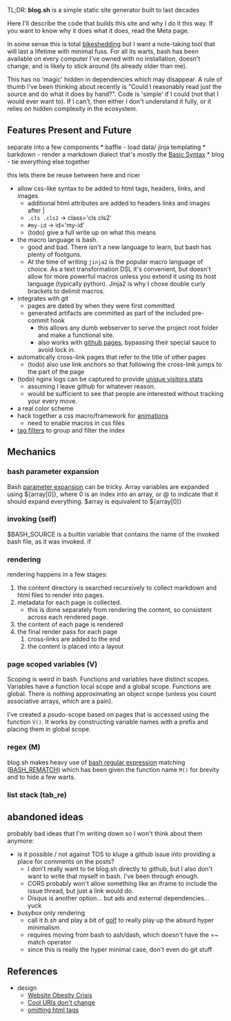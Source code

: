 TL;DR: **blog.sh** is a simple static site generator built to last decades

Here I'll describe the code that builds this site and why I do it this way.
If you want to know why it does what it does, read the Meta page.

In some sense this is total [bikeshedding](https://en.wikipedia.org/wiki/Law_of_triviality)
but I want a note-taking tool that will last a lifetime with minimal fuss.
For all its warts, bash 
    has been available on every computer I've owned with no installation,
    doesn't change, 
    and is likely to stick around (its already older than me).
    
This has no 'magic' hidden in dependencies which may disappear.
A rule of thumb I've been thinking about recently is "Could I reasonably read just the source and do what it does by hand?".
Code is 'simple' if I could (not that I would ever want to).
If I can't, then either I don't understand it fully, or it relies on hidden complexity in the ecosystem.

## Features Present and Future
separate into a few components
    * baffle - load data/ jinja templating
    * barkdown - render a markdown dialect that's mostly the [Basic Syntax](https://www.markdownguide.org/cheat-sheet/#basic-syntax)
    * blog - tie everything else together
    
this lets there be reuse between here and ricer
* allow css-like syntax to be added to html tags, headers, links, and images
    * additional html attributes are added to headers links and images after |
    * `.cls .cls2` -> class='cls cls2'
    * `#my-id` -> id='my-id'
    * (todo) give a full write up on what this means
* the macro language is bash.
    * good and bad. There isn't a new language to learn, but bash has plenty of footguns.
    * At the time of writing `jinja2` is the popular macro language of choice.
        As a text transformation DSL it's convenient, but doesn't allow for more powerful macros unless you extend it
        using its host language (typically python). Jinja2 is why I chose double curly brackets to delimit macros.
* integrates with git
    * pages are dated by when they were first committed
    * generated artifacts are committed as part of the included pre-commit hook
        - this allows any dumb webserver to serve the project root folder and make a functional site.
        - also works with [github pages](https://pages.github.com/), bypassing their special sauce to avoid lock in.
* automatically cross-link pages that refer to the title of other pages
    - (todo) also use link anchors so that following the cross-link jumps to the part of the page
* (todo) nginx logs can be captured to provide [unique visitors stats](https://serverfault.com/questions/447370/how-to-count-unique-visitors-in-an-nginx-access-log)
    * assuming I leave github for whatever reason.
    * would be sufficient to see that people are interested without tracking your every move.
* a real color scheme
* hack together a css macro/framework for [animations](https://medium.com/@dtinth/spring-animation-in-css-2039de6e1a03)
    * need to enable macros in css files
* [tag filters](https://webdesign.tutsplus.com/tutorials/how-to-build-a-filtering-component-in-pure-css--cms-33111)
    to group and filter the index


## Mechanics
### bash parameter expansion
Bash [parameter expansion](https://wiki-dev.bash-hackers.org/syntax/pe) can be tricky.
Array variables are expanded using ${array[0]}, where 0 is an index into an array, or @ to indicate
that it should expand everything.
$array is equivalent to ${array[0]}
### invoking (self)
$BASH_SOURCE is a builtin variable that contains the name of the invoked bash file, as it was invoked.
if
### rendering
rendering happens in a few stages:
1. the content directory is searched recursively to collect markdown and html files to render into pages.
2. metadata for each page is collected.
    * this is done separately from rendering the content, so consistent across each rendered page.
3. the content of each page is rendered
4. the final render pass for each page
    1. cross-links are added to the end
    2. the content is placed into a layout
### page scoped variables (V)
Scoping is weird in bash. Functions and variables have distinct scopes.
Variables have a function local scope and a global scope. Functions are global.
There is nothing approximating an object scope (unless you count associative arrays, which are a pain).

I've created a psudo-scope based on pages that is accessed using the function `V()`.
It works by constructing variable names with a prefix and placing them in global scope.
### regex (M)
blog.sh makes heavy use of
    [bash regular expression](https://www.gnu.org/software/bash/manual/html_node/Pattern-Matching.html#Pattern-Matching)
    matching ([BASH_REMATCH](https://www.gnu.org/software/bash/manual/html_node/Bash-Variables.html#index-BASH_005fREMATCH))
    which has been given the function name `M()` for brevity and to hide a few warts.
### list stack (tab_re)

## abandoned ideas
probably bad ideas that I'm writing down so I won't think about them anymore:
* is it possible / not against TOS to kluge a github issue into providing a place for comments on the posts?
    - I don't really want to tie blog.sh directly to github, but I also don't want to write that myself in bash. I've
        been through enough.
    - CORS probably won't allow something like an iframe to include the issue thread, but just a link would do.
    - Disqus is another option... but ads and external dependencies... yuck
* *busybox* only rendering
    - call it *b.sh* and play a bit of [golf](https://code.golf/) to really play up the absurd hyper minimalism
    - requires moving from bash to ash/dash, which doesn't have the =~ match operator
    - since this is really the hyper minimal case, don't even do git stuff
    
## References
* design
    * [Website Obesity Crisis](https://idlewords.com/talks/website_obesity.htm)
    * [Cool URIs don't change](https://www.w3.org/Provider/Style/URI)
    * [omitting html tags](https://google.github.io/styleguide/htmlcssguide.html#Optional_Tags)

